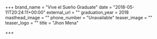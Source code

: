 +++
brand_name = "Vive el Sueño Graduate"
date = "2018-05-11T20:24:11+00:00"
external_url = ""
graduation_year = 2018
masthead_image = ""
phone_number = "Unavailable"
teaser_image = ""
teaser_logo = ""
title = "Jhon Mena"

+++
